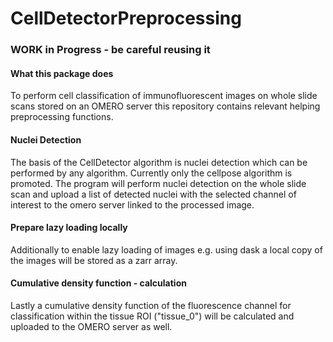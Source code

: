 # CellDetectorPreprocessing

### WORK in Progress - be careful reusing it

#### What this package does
To perform cell classification of immunofluorescent images on whole slide scans stored on an OMERO server this repository contains relevant helping preprocessing functions. 

#### Nuclei Detection
The basis of the CellDetector algorithm is nuclei detection which can be performed by any algorithm. Currently only the cellpose algorithm is promoted. The program will perform nuclei detection on the whole slide scan and upload a list of detected nuclei with the selected channel of interest to the omero server linked to the processed image.

#### Prepare lazy loading locally
Additionally to enable lazy loading of images e.g. using dask a local copy of the images will be stored as a zarr array.

#### Cumulative density function - calculation
Lastly a cumulative density function of the fluorescence channel for classification within the tissue ROI ("tissue_0") will be calculated and uploaded to the OMERO server as well.

